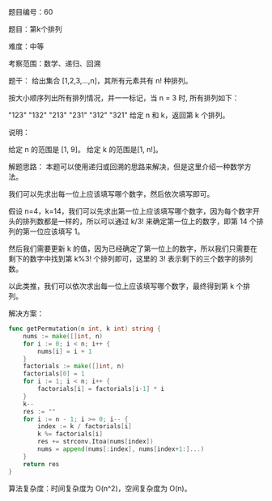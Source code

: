 题目编号：60

题目：第k个排列

难度：中等

考察范围：数学、递归、回溯

题干：
给出集合 [1,2,3,…,n]，其所有元素共有 n! 种排列。

按大小顺序列出所有排列情况，并一一标记，当 n = 3 时, 所有排列如下：

"123"
"132"
"213"
"231"
"312"
"321"
给定 n 和 k，返回第 k 个排列。

说明：

给定 n 的范围是 [1, 9]。
给定 k 的范围是[1,  n!]。

解题思路：
本题可以使用递归或回溯的思路来解决，但是这里介绍一种数学方法。

我们可以先求出每一位上应该填写哪个数字，然后依次填写即可。

假设 n=4，k=14，我们可以先求出第一位上应该填写哪个数字，因为每个数字开头的排列数都是一样的，所以可以通过 k/3! 来确定第一位上的数字，即第 14 个排列的第一位应该填写 1。

然后我们需要更新 k 的值，因为已经确定了第一位上的数字，所以我们只需要在剩下的数字中找到第 k%3! 个排列即可，这里的 3! 表示剩下的三个数字的排列数。

以此类推，我们可以依次求出每一位上应该填写哪个数字，最终得到第 k 个排列。

解决方案：

```go
func getPermutation(n int, k int) string {
    nums := make([]int, n)
    for i := 0; i < n; i++ {
        nums[i] = i + 1
    }
    factorials := make([]int, n)
    factorials[0] = 1
    for i := 1; i < n; i++ {
        factorials[i] = factorials[i-1] * i
    }
    k--
    res := ""
    for i := n - 1; i >= 0; i-- {
        index := k / factorials[i]
        k %= factorials[i]
        res += strconv.Itoa(nums[index])
        nums = append(nums[:index], nums[index+1:]...)
    }
    return res
}
```

算法复杂度：时间复杂度为 O(n^2)，空间复杂度为 O(n)。